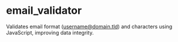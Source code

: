# email_validator
Validates email format (username@domain.tld) and characters using JavaScript, improving data  integrity.
